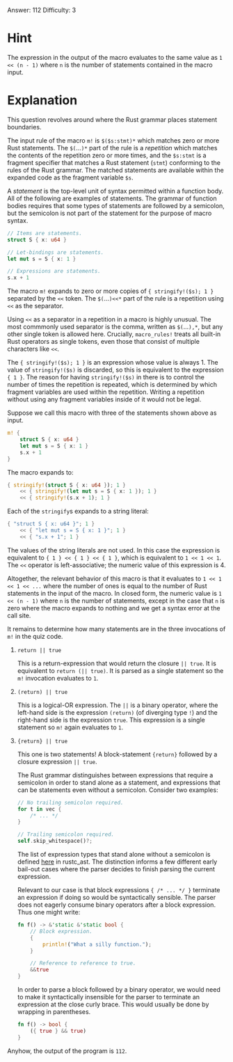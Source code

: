 Answer: 112
Difficulty: 3

# Hint

The expression in the output of the macro evaluates to the same value as `1 <<
(n - 1)` where `n` is the number of statements contained in the macro input.

# Explanation

This question revolves around where the Rust grammar places statement
boundaries.

The input rule of the macro `m!` is `$($s:stmt)*` which matches zero or more
Rust statements. The `$(`...`)*` part of the rule is a *repetition* which
matches the contents of the repetition zero or more times, and the `$s:stmt` is
a fragment specifier that matches a Rust statement (`stmt`) conforming to the
rules of the Rust grammar. The matched statements are available within the
expanded code as the fragment variable `$s`.

A *statement* is the top-level unit of syntax permitted within a function body.
All of the following are examples of statements. The grammar of function bodies
requires that some types of statements are followed by a semicolon, but the
semicolon is not part of the statement for the purpose of macro syntax.

```rust
// Items are statements.
struct S { x: u64 }

// Let-bindings are statements.
let mut s = S { x: 1 }

// Expressions are statements.
s.x + 1
```

The macro `m!` expands to zero or more copies of `{ stringify!($s); 1 }`
separated by the `<<` token. The `$(`...`)<<*` part of the rule is a repetition
using `<<` as the separator.

Using `<<` as a separator in a repetition in a macro is highly unusual. The most
commmonly used separator is the comma, written as `$(`...`),*`, but any other
single token is allowed here. Crucially, `macro_rules!` treats all built-in Rust
operators as single tokens, even those that consist of multiple characters like
`<<`.

The `{ stringify!($s); 1 }` is an expression whose value is always 1. The value
of `stringify!($s)` is discarded, so this is equivalent to the expression `{ 1
}`. The reason for having `stringify!($s)` in there is to control the number of
times the repetition is repeated, which is determined by which fragment
variables are used within the repetition. Writing a repetition without using any
fragment variables inside of it would not be legal.

Suppose we call this macro with three of the statements shown above as input.

```rust
m! {
    struct S { x: u64 }
    let mut s = S { x: 1 }
    s.x + 1
}
```

The macro expands to:

```rust
{ stringify!(struct S { x: u64 }); 1 }
    << { stringify!(let mut s = S { x: 1 }); 1 }
    << { stringify!(s.x + 1); 1 }
```

Each of the `stringify`s expands to a string literal:

```rust
{ "struct S { x: u64 }"; 1 }
    << { "let mut s = S { x: 1 }"; 1 }
    << { "s.x + 1"; 1 }
```

The values of the string literals are not used. In this case the expression is
equivalent to `{ 1 } << { 1 } << { 1 }`, which is equivalent to `1 << 1 << 1`.
The `<<` operator is left-associative; the numeric value of this expression is
4\.

Altogether, the relevant behavior of this macro is that it evaluates to `1 << 1
<< 1 << ...` where the number of ones is equal to the number of Rust statements
in the input of the macro. In closed form, the numeric value is `1 << (n - 1)`
where `n` is the number of statements, except in the case that `n` is zero where
the macro expands to nothing and we get a syntax error at the call site.

It remains to determine how many statements are in the three invocations of
`m!` in the quiz code.

1. `return || true`

    This is a return-expression that would return the closure `|| true`. It is
    equivalent to `return (|| true)`. It is parsed as a single statement so the
    `m!` invocation evaluates to `1`.

2. `(return) || true`

    This is a logical-OR expression. The `||` is a binary operator, where the
    left-hand side is the expression `(return)` (of diverging type `!`) and the
    right-hand side is the expression `true`. This expression is a single
    statement so `m!` again evaluates to `1`.

3. `{return} || true`

    This one is two statements! A block-statement `{return}` followed by a
    closure expression `|| true`.

    The Rust grammar distinguishes between expressions that require a semicolon
    in order to stand alone as a statement, and expressions that can be
    statements even without a semicolon. Consider two examples:

    ```rust
    // No trailing semicolon required.
    for t in vec {
        /* ... */
    }

    // Trailing semicolon required.
    self.skip_whitespace()?;
    ```

    The list of expression types that stand alone without a semicolon is defined
    [here][classify] in rustc\_ast. The distinction informs a few different
    early bail-out cases where the parser decides to finish parsing the current
    expression.

    Relevant to our case is that block expressions `{ /* ... */ }` terminate an
    expression if doing so would be syntactically sensible. The parser does not
    eagerly consume binary operators after a block expression. Thus one might
    write:

    ```rust
    fn f() -> &'static &'static bool {
        // Block expression.
        {
            println!("What a silly function.");
        }

        // Reference to reference to true.
        &&true
    }
    ```

    In order to parse a block followed by a binary operator, we would need to
    make it syntactically insensible for the parser to terminate an expression
    at the close curly brace. This would usually be done by wrapping in
    parentheses.

    ```rust
    fn f() -> bool {
        ({ true } && true)
    }
    ```

[classify]: https://github.com/rust-lang/rust/blob/1.90.0/compiler/rustc_ast/src/util/classify.rs#L78-L83

Anyhow, the output of the program is `112`.
